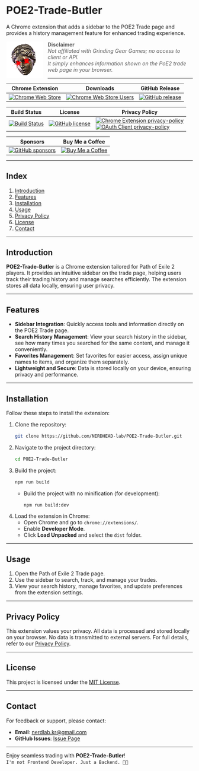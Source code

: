 # POE2-Trade-Butler

A Chrome extension that adds a sidebar to the POE2 Trade page and provides a history management feature for enhanced
trading experience.

<img src="src/assets/icon.png" alt="icon" align="left" style="margin-right: 12px;"/>

> **Disclaimer**  
> _Not affiliated with Grinding Gear Games; no access to client or API.  
> It simply enhances information shown on the PoE2 trade web page in your browser._

---

<!-- prettier-ignore-start -->

| Chrome Extension                                                             | Downloads                                                                        | GitHub Release                                                 |
|------------------------------------------------------------------------------|----------------------------------------------------------------------------------|----------------------------------------------------------------|
| [![Chrome Web Store][chrome-web-store-version-badge]][chrome-web-store-link] | [![Chrome Web Store Users][chrome-web-store-users-badge]][chrome-web-store-link] | [![GitHub release][github-release-badge]][github-release-link] |

| Build Status                                             | License                                                        | Privacy Policy                                                                                                                                                                                 |
|----------------------------------------------------------|----------------------------------------------------------------|------------------------------------------------------------------------------------------------------------------------------------------------------------------------------------------------|
| [![Build Status][build-status-badge]][build-status-link] | [![GitHub license][github-license-badge]][github-license-link] | [![Chrome Extension privacy-policy][extension-privacy-policy-badge]][extension-privacy-policy-link]<br>[![OAuth Client privacy-policy][oauth-privacy-policy-badge]][oauth-privacy-policy-link] |

| Sponsors                                                          | Buy Me a Coffee                                                   |
|-------------------------------------------------------------------|-------------------------------------------------------------------|
| [![GitHub sponsors][github-sponsors-badge]][github-sponsors-link] | [![Buy Me a Coffee][buy-me-a-coffee-badge]][buy-me-a-coffee-link] |

<!-- prettier-ignore-end -->

<!-- Badges -->

[chrome-web-store-version-badge]: https://img.shields.io/chrome-web-store/v/ipnemofnhodcgcplnnfekbfpmngeeocm?label=Chrome%20Web%20Store&logo=chromewebstore
[chrome-web-store-users-badge]: https://img.shields.io/chrome-web-store/users/ipnemofnhodcgcplnnfekbfpmngeeocm?logo=chromewebstore
[github-release-badge]: https://img.shields.io/github/v/release/NERDHEAD-lab/POE2-Trade-Butler?logo=github
[build-status-badge]: https://github.com/NERDHEAD-lab/POE2-Trade-Butler/actions/workflows/release-please.yml/badge.svg
[github-license-badge]: https://img.shields.io/github/license/NERDHEAD-lab/POE2-Trade-Butler
[extension-privacy-policy-badge]: https://img.shields.io/badge/Privacy%20Policy-Chrome%20Extension-blue
[oauth-privacy-policy-badge]: https://img.shields.io/badge/Privacy%20Policy-OAuth%20Client-blue
[github-sponsors-badge]: https://img.shields.io/github/sponsors/NERDHEAD-lab?logo=github&logoColor=white
[buy-me-a-coffee-badge]: https://img.shields.io/badge/Buy%20Me%20a%20Coffee-yellow?logo=buymeacoffee&logoColor=white

<!-- Links -->

[chrome-web-store-link]: https://chrome.google.com/webstore/detail/poe2-trade-butler/ipnemofnhodcgcplnnfekbfpmngeeocm
[github-release-link]: https://github.com/NERDHEAD-lab/POE2-Trade-Butler/releases
[build-status-link]: https://github.com/NERDHEAD-lab/POE2-Trade-Butler/actions
[github-license-link]: https://github.com/NERDHEAD-lab/POE2-Trade-Butler/blob/master/LICENSE
[extension-privacy-policy-link]: https://github.com/NERDHEAD-lab/POE2-Trade-Butler/blob/master/privacy-policy.md
[oauth-privacy-policy-link]: https://github.com/NERDHEAD-lab/POE2-Trade-Butler/blob/master/oauth-client-privacy.md
[github-sponsors-link]: https://github.com/sponsors/NERDHEAD-lab
[buy-me-a-coffee-link]: https://coff.ee/nerdhead_lab

---

## Index

1. [Introduction](#introduction)
2. [Features](#features)
3. [Installation](#installation)
4. [Usage](#usage)
5. [Privacy Policy](#privacy-policy)
6. [License](#license)
7. [Contact](#contact)

---

## Introduction

**POE2-Trade-Butler** is a Chrome extension tailored for Path of Exile 2 players. It provides an intuitive sidebar on
the trade page, helping users track their trading history and manage searches efficiently. The extension stores all data
locally, ensuring user privacy.

---

## Features

- **Sidebar Integration**: Quickly access tools and information directly on the POE2 Trade page.
- **Search History Management**: View your search history in the sidebar, see how many times you searched for the same
  content, and manage it conveniently.
- **Favorites Management**: Set favorites for easier access, assign unique names to items, and organize them separately.
- **Lightweight and Secure**: Data is stored locally on your device, ensuring privacy and performance.

---

## Installation

Follow these steps to install the extension:

1. Clone the repository:
   ```bash
   git clone https://github.com/NERDHEAD-lab/POE2-Trade-Butler.git
   ```
2. Navigate to the project directory:
   ```bash
   cd POE2-Trade-Butler
   ```
3. Build the project:
   ```bash
   npm run build
   ```
   - Build the project with no minification (for development):
     ```bash
     npm run build:dev
     ```
4. Load the extension in Chrome:
   - Open Chrome and go to `chrome://extensions/`.
   - Enable **Developer Mode**.
   - Click **Load Unpacked** and select the `dist` folder.

---

## Usage

1. Open the Path of Exile 2 Trade page.
2. Use the sidebar to search, track, and manage your trades.
3. View your search history, manage favorites, and update preferences from the extension settings.

---

## Privacy Policy

This extension values your privacy. All data is processed and stored locally on your browser. No data is transmitted to
external servers. For full details, refer to our [Privacy Policy][privacy-policy].

[privacy-policy]: ./privacy-policy.md

---

## License

This project is licensed under the [MIT License][MIT License].

[MIT License]: ./LICENSE

---

## Contact

For feedback or support, please contact:

- **Email**: nerdlab.kr@gmail.com
- **GitHub Issues**: [Issue Page][github-issues-link]

[github-issues-link]: https://github.com/NERDHEAD-lab/POE2-Trade-Butler/issues

---

Enjoy seamless trading with **POE2-Trade-Butler**!<br>
`I'm not Frontend Developer. Just a Backend. 🥕🥕`
